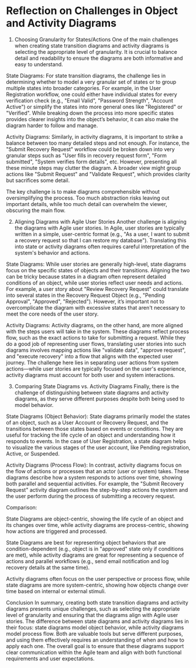 # Reflection on Challenges in Object and Activity Diagrams

1. Choosing Granularity for States/Actions
One of the main challenges when creating state transition diagrams and activity diagrams is selecting the appropriate level of granularity. It is crucial to balance detail and readability to ensure the diagrams are both informative and easy to understand.

State Diagrams: For state transition diagrams, the challenge lies in determining whether to model a very granular set of states or to group multiple states into broader categories. For example, in the User Registration workflow, one could either have individual states for every verification check (e.g., "Email Valid", "Password Strength", "Account Active") or simplify the states into more general ones like "Registered" or "Verified". While breaking down the process into more specific states provides clearer insights into the object’s behavior, it can also make the diagram harder to follow and manage.

Activity Diagrams: Similarly, in activity diagrams, it is important to strike a balance between too many detailed steps and not enough. For instance, the "Submit Recovery Request" workflow could be broken down into very granular steps such as "User fills in recovery request form", "Form submitted", "System verifies form details", etc. However, presenting all these minute steps may clutter the diagram. A broader view might group actions like "Submit Request" and "Validate Request", which provides clarity but sacrifices some detail.

The key challenge is to make diagrams comprehensible without oversimplifying the process. Too much abstraction risks leaving out important details, while too much detail can overwhelm the viewer, obscuring the main flow.

2. Aligning Diagrams with Agile User Stories
Another challenge is aligning the diagrams with Agile user stories. In Agile, user stories are typically written in a simple, user-centric format (e.g., "As a user, I want to submit a recovery request so that I can restore my database"). Translating this into state or activity diagrams often requires careful interpretation of the system's behavior and actions.

State Diagrams: While user stories are generally high-level, state diagrams focus on the specific states of objects and their transitions. Aligning the two can be tricky because states in a diagram often represent detailed conditions of an object, while user stories reflect user needs and actions. For example, a user story about "Review Recovery Request" could translate into several states in the Recovery Request Object (e.g., "Pending Approval", "Approved", "Rejected"). However, it’s important not to overcomplicate the diagram with excessive states that aren't necessary to meet the core needs of the user story.

Activity Diagrams: Activity diagrams, on the other hand, are more aligned with the steps users will take in the system. These diagrams reflect process flow, such as the exact actions to take for submitting a request. While they do a good job of representing user flows, translating user stories into such diagrams involves mapping actions like "validate data", "approve request", and "execute recovery" into a flow that aligns with the expected user journey. The challenge here lies in separating user actions from system actions—while user stories are typically focused on the user's experience, activity diagrams must account for both user and system interactions.

3. Comparing State Diagrams vs. Activity Diagrams
Finally, there is the challenge of distinguishing between state diagrams and activity diagrams, as they serve different purposes despite both being used to model behavior.

State Diagrams (Object Behavior): State diagrams primarily model the states of an object, such as a User Account or Recovery Request, and the transitions between those states based on events or conditions. They are useful for tracking the life cycle of an object and understanding how it responds to events. In the case of User Registration, a state diagram helps to visualize the various stages of the user account, like Pending registration, Active, or Suspended.

Activity Diagrams (Process Flow): In contrast, activity diagrams focus on the flow of actions or processes that an actor (user or system) takes. These diagrams describe how a system responds to actions over time, showing both parallel and sequential activities. For example, the "Submit Recovery Request" activity diagram outlines the step-by-step actions the system and the user perform during the process of submitting a recovery request.

Comparison:

State Diagrams are object-centric, showing the life cycle of an object and its changes over time, while activity diagrams are process-centric, showing how actions are triggered and processed.

State Diagrams are best for representing object behaviors that are condition-dependent (e.g., object is in "approved" state only if conditions are met), while activity diagrams are great for representing a sequence of actions and parallel workflows (e.g., send email notification and log recovery details at the same time).

Activity diagrams often focus on the user perspective or process flow, while state diagrams are more system-centric, showing how objects change over time based on internal or external stimuli.

Conclusion
In summary, creating both state transition diagrams and activity diagrams presents unique challenges, such as selecting the appropriate level of granularity and ensuring that the diagrams align with Agile user stories. The difference between state diagrams and activity diagrams lies in their focus: state diagrams model object behavior, while activity diagrams model process flow. Both are valuable tools but serve different purposes, and using them effectively requires an understanding of when and how to apply each one. The overall goal is to ensure that these diagrams support clear communication within the Agile team and align with both functional requirements and user expectations.